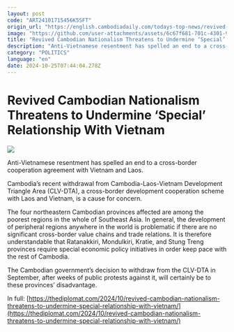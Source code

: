 ```yaml
---
layout: post
code: "ART24101715456K5SFT"
origin_url: "https://english.cambodiadaily.com/todays-top-news/revived-cambodian-nationalism-threatens-to-undermine-special-relationship-with-vietnam-189816/"
image: "https://github.com/user-attachments/assets/6c67f681-701c-4301-927f-83c962a377f1"
title: "Revived Cambodian Nationalism Threatens to Undermine ‘Special’ Relationship With Vietnam"
description: "Anti-Vietnamese resentment has spelled an end to a cross-border cooperation agreement with Vietnam and Laos."
category: "POLITICS"
language: "en"
date: 2024-10-25T07:44:04.278Z
---
```


# Revived Cambodian Nationalism Threatens to Undermine ‘Special’ Relationship With Vietnam

 ![](https://github.com/user-attachments/assets/e3866e45-c190-49ed-80dc-d5fa33b40365)

Anti-Vietnamese resentment has spelled an end to a cross-border cooperation agreement with Vietnam and Laos.

Cambodia’s recent withdrawal from Cambodia-Laos-Vietnam Development Triangle Area (CLV-DTA), a cross-border development cooperation scheme with Laos and Vietnam, is a cause for concern.

The four northeastern Cambodian provinces affected are among the poorest regions in the whole of Southeast Asia. In general, the development of peripheral regions anywhere in the world is problematic if there are no significant cross-border value chains and trade relations. It is therefore understandable that Ratanakkiri, Mondulkiri, Kratie, and Stung Treng provinces require special economic policy initiatives in order keep pace with the rest of Cambodia.

The Cambodian government’s decision to withdraw from the CLV-DTA in September, after weeks of public protests against it, will certainly be to these provinces’ disadvantage.

In full: [https://thediplomat.com/2024/10/revived-cambodian-nationalism-threatens-to-undermine-special-relationship-with-vietnam/](https://thediplomat.com/2024/10/revived-cambodian-nationalism-threatens-to-undermine-special-relationship-with-vietnam/)